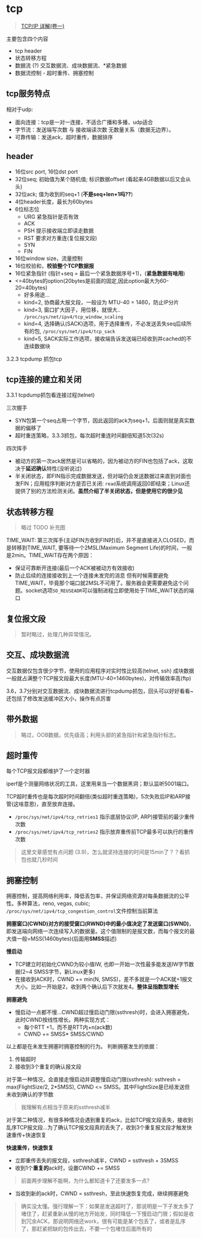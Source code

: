 # tcp

> [TCP/IP 详解(卷一)](http://www.52im.net/topic-tcpipvol1.html)

主要包含四个内容
- tcp header
- 状态转移方程
- 数据流 (?) 交互数据流、成块数据流、*紧急数据
- 数据流控制 - 超时重传、拥塞控制

## tcp服务特点

相对于udp: 
- 面向连接：tcp是一对一连接，不适合广播和多播，udp适合
- 字节流：发送端写次数 与 接收端读次数 无数量关系（数据无边界）。
- 可靠传输：发送ack，超时重传，数据排序


## header

- 16位src port, 16位dst port
- 32位seq; 初始值为某个随机值; 标识数据offset (看起来4GB数据以后又会从头)
- 32位ack; 值为收到的seq+1 (**不是seq+len+1吗??**)
- 4位header长度，最长为60bytes
- 6位标志位
  - URG 紧急指针是否有效
  - ACK 
  - PSH 提示接收端立即读走数据
  - RST 要求对方重连(复位报文段)
  - SYN
  - FIN
- 16位window size，流量控制
- 16位校验和，**校验整个TCP数据报**
- 16位紧急指针 (指针+seq = 最后一个紧急数据序号+1)，(**紧急数据有啥用**)
- <=40bytes的option(20bytes是前面的固定,因此option最大为60-20=40bytes)
  - 好多用途...
  - kind=2, 协商最大报文段，一般设为 MTU-40 = 1460，防止IP分片
  - kind=3, 窗口扩大因子，用位移，就很大.. `/proc/sys/net/ipv4/tcp_window_scaling`
  - kind=4, 选择确认(SACK)选项，用于选择重传，不必发送丢失seq后续所有的包, `/proc/sys/net/ipv4/tcp_sack`
  - kind=5, SACK实际工作选项，接收端告诉发送端已经收到并cached的不连续数据块

3.2.3 tcpdump 抓包tcp

## tcp连接的建立和关闭

3.3.1 tcpdump抓包看连接过程(telnet)

三次握手
- SYN包第一个seq占用一个字节，因此返回的ack为seq+1，后面则就是真实数据的偏移了
- 超时重连策略，3.3.3抓包，每次超时重连时间翻倍知道5次(32s)

四次挥手
- 被动方的第一次ack居然是可以省略的，因为被动方的FIN也包括了ack，这取决于**延迟确认**特性(没听说过)
- 半关闭状态，即FIN指示完成数据发送，但对端仍会发送数据过来直到对面也发FIN；应用程序判断对方是否已关闭: `read`系统调用返回0即结束；Linux还提供了别的方法检测关闭。**虽然介绍了半关闭状态，但是使用它的很少见**

## 状态转移方程

> 略过 TODO 补充图

TIME_WAIT: 第三次挥手(主动FIN方收到FIN时)后，并不是直接进入CLOSED，而是转移到TIME_WAIT, 要等待一个2MSL(Maximum Segment Life)的时间，一般是2min。TIME_WAIT存在两个原因：
- 保证可靠断开连接(最后一个ACK被被动方有效接收)
- 防止后续的连接接收到上一个连接未发完的消息
但有时候需要避免TIME_WAIT，毕竟那个端口就2MSL不可用了。服务器会更需要避免这个问题。socket选项`SO_REUSEADR`可以强制进程立即使用处于TIME_WAIT状态的端口

## 复位报文段

> 暂时略过，处理几种异常情况。

## 交互、成块数据流

交互数据仅包含很少字节，使用的应用程序对实时性比较高(telnet, ssh)
成块数据一般就占满整个TCP报文段最大长度(MTU-40=1460bytes)，对传输效率高(ftp)

3.6，3.7分别对交互数据流、成块数据流进行tcpdump抓包，回头可以好好看看~还包括了修改发送缓冲区大小，操作有点厉害

## 带外数据

> 略过，OOB数据，优先级高；利用头部的紧急指针和紧急指针标志。

## 超时重传

每个TCP报文段都维护了一个定时器

iperf是个测量网络状况的工具，这里用来当一个数据黑洞；默认监听5001端口。

TCP超时重传也是每次超时时间翻倍(类似超时重连策略)，5次失败后IP和ARP接管(这啥意思)，直至放弃连接。

- `/proc/sys/net/ipv4/tcp_retries1` 指示底层协议(IP, ARP)接管前的最少重传次数
- `/proc/sys/net/ipv4/tcp_retries2` 指示放弃重传前TCP最多可以执行的重传次数

> 这里文章感觉有点问题 (3.9)，怎么就坚持连接的时间是15min了？？看抓包也就几秒时间

## 拥塞控制

拥塞控制，提高网络利用率，降低丢包率，并保证网络资源对每条数据流的公平性。多种算法，reno, vegas, cubic;
`/proc/sys/net/ipv4/tcp_congestion_control`文件控制当前算法

**拥塞窗口(CWND)对方的接受窗口(RWND)中的最小值决定了发送窗口(SWND)**，即发送端向网络一次连续写入的数据量。这个值限制的是报文数，而每个报文的最大值一般=MSS(1460bytes)(后面用**SMSS**描述)

**慢启动**
- TCP建立时初始化CWND为较小值IW, 也即一开始一次性最多能发送IW字节数据(2~4 SMSS字节，新Linux更多)
- 在接收到ACK时，CWND += min(N, SMSS)，差不多就是一个ACK就+1报文大小。比如一开始是2，收到两个确认后下次就发4。**整体呈指数型增长**

**拥塞避免**
- 慢启动一点都不慢...CWND超过慢启动门限(ssthresh)时，会进入拥塞避免，此时CWND按线性增长。两种实现方式：
  - 每个RTT +1，而不是RTT内+n(ack数)
  - CWND += SMSS* SMSS/CWND

以上都是在未发生拥塞时拥塞控制的行为。
判断拥塞发生的依据：
1. 传输超时
2. 接收到3个重复的确认报文段

对于第一种情况，会直接走慢启动并调整慢启动门限(ssthresh): ssthresh = max(FlightSize/2, 2*SMSS), CWND <= SMSS。其中FlightSize是已经发送但未收到确认的字节数

> 我理解有点相当于原来的ssthresh减半

对于第二种情况，有很多种情况会遇到重复的ack，比如TCP报文段丢失，接收到乱序TCP报文段...为了确认TCP报文段真的丢失了，收到3个重复报文段才触发快速重传+快速恢复

**快速重传，快速恢复**

- 立即重传丢失的报文段，ssthresh减半，CWND = ssthresh + 3SMSS
- 收到1个**重复的**ack时，设置CWND += SMSS
> 前面两步理解不能啊，为什么都知道卡了还要发多一点?
- 当收到新的ack时，CWND = ssthresh，至此快速恢复完成，继续拥塞避免

> 确实没太懂。强行理解一下：如果是发送超时了，那说明是一下子发太多了堵住了，赶紧重新从慢的地方开始发，同时降低一下慢启动门限；假如是收到冗余ACK，那说明网络还work，很有可能是某个包丢了，或者是乱序了，那赶紧把缺的包传出去，不要一个包堵住后面所有的

